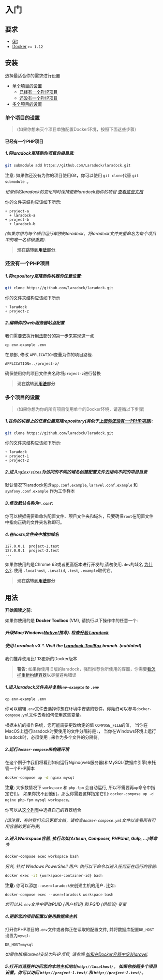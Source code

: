 # 入门

## 要求

- [Git](https://git-scm.com/downloads)
- [Docker](https://www.docker.com/products/docker/) `>= 1.12`



## 安装

选择最适合你的需求进行设置

- [单个项目的设置](#单个项目的设置)
  - [已经有一个PHP项目](#已经有一个php项目)
  - [还没有一个PHP项目](#还没有一个php项目)
- [多个项目的设置](#多个项目的设置)


### 单个项目的设置
> (如果你想未灭个项目单独配置Docker环境，按照下面这些步骤)


#### 已经有一个PHP项目

##### 1.将laradock克隆到你项目的根目录:

```bash
git submodule add https://github.com/Laradock/laradock.git
```

注意: 如果你还没有为你的项目使用Git，你可以使用 `git clone`代替 `git submodule `。

*记录你的laradock的变化同时保持更新laradock到你的项目 [查看这些文档](/documentation/#keep-track-of-your-laradock-changes)*


你的文件夹结构应该如下所示:

```
+ project-a
  + laradock-a
+ project-b
  + laradock-b
```

*(如果你想为每个项目运行单独的laradock，将laradock文件夹重命名为每个项目中的唯一名称很重要).*

> **现在跳转到[用法](#用法)部分.**

### 还没有一个PHP项目

##### 1.将repository克隆到你机器的任意位置:

```bash
git clone https://github.com/laradock/laradock.git
```

你的文件夹结构应该如下所示

```
+ laradock
+ project-z
```

##### 2.编辑你的web服务器站点配置

我们需要去执行[用法](#用法)部分的第一步来实现这一点

```
cp env-example .env
```

在顶部, 修改 `APPLICATION`变量为你的项目路径.

```
APPLICATION=../project-z/
```

确保使用你的项目文件夹名称将`project-z`进行替换

> **现在跳转到[用法](#用法)部分**


### 多个项目的设置

> (如果你想为你的所有项目使用单个的Docker环境，请遵循以下步骤)

##### 1.在你的机器上的任意位置克隆repository(类似于[上面的还没有一个PHP项目](#还没有一个PHP项目)):

```bash
git clone https://github.com/laradock/laradock.git
```

你的文件夹结构应该如下所示:

```
+ laradock
+ project-1
+ project-2
```

##### 2.进入`nginx/sites`为访问的不同的域名创建配置文件去指向不同的项目目录

默认情况下laradock包含`app.conf.example`, `laravel.conf.example` 和 `symfony.conf.example` 作为工作样本

##### 3.修改默认名称为`*.conf`:

你可以根据需要重命名配置文件、项目文件夹和域名，只要确保`root`在配置文件中指向正确的文件夹名称即可。

##### 4.在**hosts**文件夹中增加域名

```
127.0.0.1  project-1.test
127.0.0.1  project-2.test
...

```
如果你使用的是Chrome 63或者更高版本进行开发的,请勿使用`.dev`的域名 [为什么?](https://laravel-news.com/chrome-63-now-forces-dev-domains-https). 使用 `.localhost`, `.invalid`, `.test`,  `.example`取代它。

> **现在跳转到[用法](#用法)部分**



## 用法

**开始阅读之前:**

如果你使用的是 **Docker Toolbox** (VM), 请执行以下操作中的任意一个:

##### 升级Mac/Windows[Native](https://www.docker.com/products/docker)(推荐). 检查[升级 Laradock](/documentation/#upgrading-laradock)
##### 使用 Laradock v3.\*. Visit the [Laradock-ToolBox](https://github.com/laradock/laradock/tree/Laradock-ToolBox) branch. *(outdated)*


我们推荐使用比1.13更新的Docker版本


>**警告:** 如果你使用旧版的laradock，强烈推荐你所使用的容器，你需要[看怎样重新构建容器](#Build-Re-build-Containers)以尽量避免错误


##### 1.进入laradock文件夹并复制`env-example` to `.env`

```shell
cp env-example .env
```

你可以编辑`.env`文件去选择你想在环境中安装的软件，你始终可以参考`docker-compose.yml`文件去看如何使用这些变量。


根据主机的操作系统，您可能需要更改给定的值 `COMPOSE_FILE`的值， 当你在MacOS上运行laradock时要使用的文件分隔符是`:`， 当你在Windows环境上运行laradock时，必须使用 `;`来作为多个文件的分隔符。

##### 2.运行`docker-compose`来构建环境

在这个例子中我们将看到如何运行Nginx(web服务器)和MySQL(数据库引擎)来托管一个PHP脚本

```bash
docker-compose up -d nginx mysql
```

**注意**: 大多数情况下 `workspace` 和 `php-fpm` 会自动运行, 所以不需要再`up`命令中指定它们， 如果你找不到他们，那么你需要这样指定它们: `docker-compose up -d nginx php-fpm mysql workspace`。


你可以从[这个列表](http://laradock.io/introduction/#supported-software-images)中选择自己的容器组合

*(请注意，有时我们忘记更新文档，请检查`docker-compose.yml`文件以查看所有可用容器的更新列表)*


##### 3.进入Workspace容器, 执行比如(Artisan, Composer, PHPUnit, Gulp, ...)等命令

```bash
docker-compose exec workspace bash
```

*另外, 针对 Windows PowerShell 用户: 执行以下命令以进入任何正在运行的容器:*

```bash
docker exec -it {workspace-container-id} bash
```

**注意:** 你可以添加`--user=laradock`来创建主机的用户. 比如: 

```shell
docker-compose exec --user=laradock workspace bash
```

*您可以从`.env`文件中更改PUID (用户标识) 和 PGID (组标识) 变量*


##### 4.更新您的项目配置以使用数据库主机

打开你PHP项目的`.env`文件或者你正在读取的配置文件, 并将数据库配置`DB_HOST`设置为`mysql`:

```env
DB_HOST=mysql
```

*如果你想将laravel安装为PHP项目, 请参阅 [如和在Docker容器中安装laravel](#Install-Laravel).*


##### 5.打开浏览器并访问您的本地主机地址`http://localhost/`， 如果你按照多个项目设置，你可以访问 `http://project-1.test/` 和 `http://project-2.test/`。
